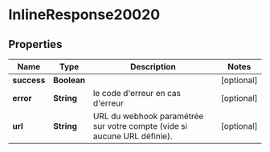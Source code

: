 # InlineResponse20020

## Properties
Name | Type | Description | Notes
------------ | ------------- | ------------- | -------------
**success** | **Boolean** |  |  [optional]
**error** | **String** | le code d&#x27;erreur en cas d&#x27;erreur |  [optional]
**url** | **String** | URL du webhook paramétrée sur votre compte (vide si aucune URL définie). |  [optional]
